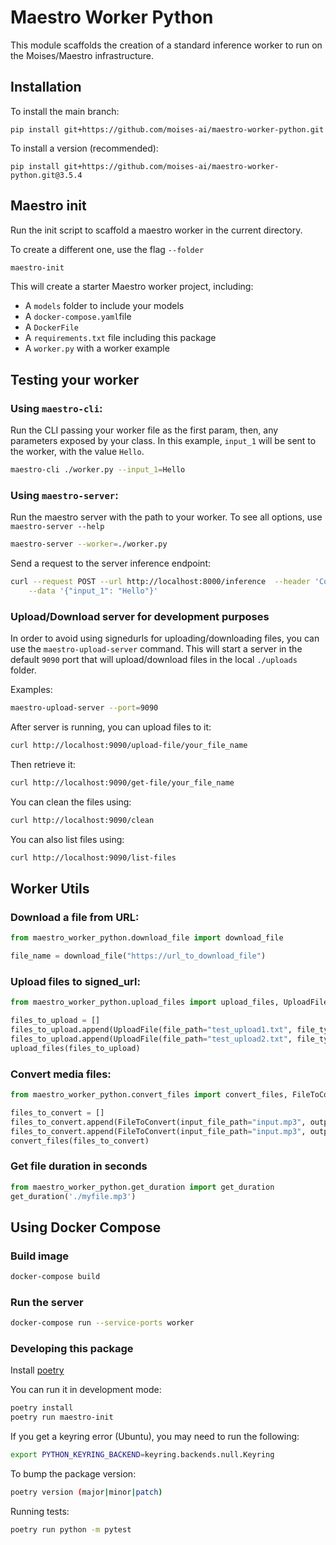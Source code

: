 # Maestro Worker Python

This module scaffolds the creation of a standard inference worker to run on the Moises/Maestro infrastructure.

## Installation
To install the main branch:
```
pip install git+https://github.com/moises-ai/maestro-worker-python.git
```

To install a version (recommended):
```
pip install git+https://github.com/moises-ai/maestro-worker-python.git@3.5.4
```

## Maestro init
Run the init script to scaffold a maestro worker in the current directory.

To create a different one, use the flag `--folder`

```bash
maestro-init
```

This will create a starter Maestro worker project, including:
  - A `models` folder to include your models
  - A `docker-compose.yaml`file
  - A `DockerFile`
  - A `requirements.txt` file including this package
  - A `worker.py` with a worker example

## Testing your worker

### Using `maestro-cli`:

Run the CLI passing your worker file as the first param, then, any parameters exposed by your class. In this example, `input_1` will be sent to the worker, with the value `Hello`.

```bash
maestro-cli ./worker.py --input_1=Hello
```

### Using `maestro-server`:

Run the maestro server with the path to your worker. To see all options, use `maestro-server --help`

```bash
maestro-server --worker=./worker.py
```

Send a request to the server inference endpoint:

```bash
curl --request POST --url http://localhost:8000/inference  --header 'Content-Type: application/json' \
    --data '{"input_1": "Hello"}'
```
### Upload/Download server for development purposes
In order to avoid using signedurls for uploading/downloading files, you can use the `maestro-upload-server` command. This will start a server in the default `9090` port that will upload/download files in the local `./uploads` folder.

Examples:

```bash
maestro-upload-server --port=9090
```

After server is running, you can upload files to it:

```bash
curl http://localhost:9090/upload-file/your_file_name
```

Then retrieve it:

```bash
curl http://localhost:9090/get-file/your_file_name
```

You can clean the files using:

```bash
curl http://localhost:9090/clean
```

You can also list files using:
```bash
curl http://localhost:9090/list-files
```

## Worker Utils

### Download a file from URL:
```python
from maestro_worker_python.download_file import download_file

file_name = download_file("https://url_to_download_file")
```

### Upload files to signed_url:
```python
from maestro_worker_python.upload_files import upload_files, UploadFile

files_to_upload = []
files_to_upload.append(UploadFile(file_path="test_upload1.txt", file_type="text/plain", signed_url="https://httpbin.org/put"))
files_to_upload.append(UploadFile(file_path="test_upload2.txt", file_type="text/plain", signed_url="https://httpbin.org/put"))
upload_files(files_to_upload)
```

### Convert media files:
```python
from maestro_worker_python.convert_files import convert_files, FileToConvert

files_to_convert = []
files_to_convert.append(FileToConvert(input_file_path="input.mp3", output_file_path="output.wav", file_format="wav", max_duration=1200))
files_to_convert.append(FileToConvert(input_file_path="input.mp3", output_file_path="output.m4a", file_format="m4a", max_duration=1200))
convert_files(files_to_convert)
```

### Get file duration in seconds
```python
from maestro_worker_python.get_duration import get_duration
get_duration('./myfile.mp3')
```

## Using Docker Compose

### Build image
```bash
docker-compose build
```

### Run the server

```bash
docker-compose run --service-ports worker
```

### Developing this package

Install [poetry](https://python-poetry.org/docs/#installing-with-the-official-installer)


You can run it in development mode:

```bash
poetry install
poetry run maestro-init
```

If you get a keyring error (Ubuntu), you may need to run the following:
```bash
export PYTHON_KEYRING_BACKEND=keyring.backends.null.Keyring
```

To bump the package version:

```bash
poetry version (major|minor|patch)
```

Running tests:

```bash
poetry run python -m pytest
```
